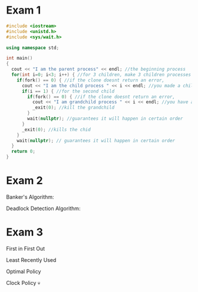 # Exam 1
```cpp
#include <iostream>
#include <unistd.h>
#include <sys/wait.h>

using namespace std;

int main()
{
  cout << "I am the parent process" << endl; //the beginning process
  for(int i=0; i<3; i++) { //for 3 children, make 3 children processes
    if(fork() == 0) { //if the clone doesnt return an error,
      cout << "I am the child process " << i << endl; //you made a child process congrats
      if(i == 1) { //for the second child
        if(fork() == 0) { //if the clone doesnt return an error,
          cout << "I am grandchild process " << i << endl; //you have a grandchild process congrats
          _exit(0); //kill the grandchild
        }
        wait(nullptr); //guarantees it will happen in certain order
      }
      _exit(0); //kills the chid
    }
    wait(nullptr); // guarantees it will happen in certain order
  }
  return 0;
}
```

# Exam 2

Banker's Algorithm:

Deadlock Detection Algorithm:

# Exam 3

First in First Out

Least Recently Used

Optimal Policy

Clock Policy :skull:
